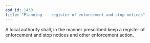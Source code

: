 ```yaml
---
esd_id: 1430
title: "Planning -  register of enforcement and stop notices"
---
```


A local authority shall, in the manner prescribed keep a register of enforcement and stop notices and other enforcement action.

